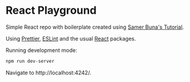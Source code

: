 # React Playground

Simple React repo with boilerplate created using [Samer Buna's Tutorial](https://jscomplete.com/learn/1rd-reactful).

Using [Prettier](https://prettier.io/), [ESLint](https://eslint.org/) and the usual [React](https://reactjs.org/) packages.

Running development mode:

```bash
npm run dev-server
```

Navigate to http://localhost:4242/.